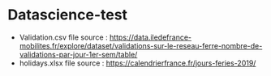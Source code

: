 # Datascience-test
- Validation.csv file source : https://data.iledefrance-mobilites.fr/explore/dataset/validations-sur-le-reseau-ferre-nombre-de-validations-par-jour-1er-sem/table/
- holidays.xlsx file source : https://calendrierfrance.fr/jours-feries-2019/
